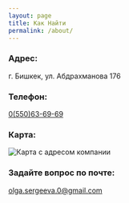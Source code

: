 ```yaml
---
layout: page
title: Как Найти
permalink: /about/
---
```


### Адрес:

г. Бишкек, ул. Абдрахманова 176

### Телефон:

[0(550)63-69-69](tel:+996550636969)

### Карта:

![Карта с адресом компании](https://maps.googleapis.com/maps/api/staticmap?scale=1&amp;size=520x410&amp;style=feature:poi.business|visibility:off&amp;style=feature:water|visibility:simplified&amp;style=feature:road|element:labels.icon|visiblity:off&amp;style=feature:road.highway|element:labels|saturation:-90|lightness:25&amp;format=jpg&amp;language=ru&amp;region=KG&amp;markers=color:0x5f9bce|42.873729,74.610831&amp;zoom=16&amp;client=google-presto&amp;signature=WfAlncfLAelGIyonvJqIETK_z2U "Адрес")


### Задайте вопрос по почте:

[olga.sergeeva.0@gmail.com](mailto:olga.sergeeva.0+tonometer@gmail.com)
